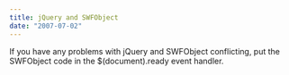 ```yaml
---
title: jQuery and SWFObject
date: "2007-07-02"
---
```


If you have any problems with jQuery and SWFObject conflicting, put the SWFObject code in the \$(document).ready event handler.

